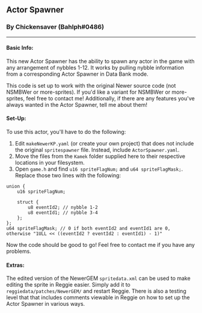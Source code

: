 ## Actor Spawner
### By Chickensaver (Bahlph#0486)

----

#### Basic Info:
This new Actor Spawner has the ability to spawn any actor in the game with any arrangement of nybbles 1-12.  It works by pulling nybble information from a corresponding Actor Spawner in Data Bank mode.

This code is set up to work with the original Newer source code (not NSMBWer or more-sprites).  If you'd like a variant for NSMBWer or more-sprites, feel free to contact me!  Additionally, if there are any features you've always wanted in the Actor Spawner, tell me about them!

#### Set-Up:
To use this actor, you'll have to do the following:
1. Edit `makeNewerKP.yaml` (or create your own project) that does not include the original `spritespawner` file.  Instead, include `ActorSpawner.yaml`.
2. Move the files from the `Kamek` folder supplied here to their respective locations in your filesystem.
3. Open `game.h` and find `u16 spriteFlagNum;` and `u64 spriteFlagMask;`.  Replace those two lines with the following:
```
union {
    u16 spriteFlagNum;

    struct {
        u8 eventId2; // nybble 1-2
        u8 eventId1; // nybble 3-4
    };
};
u64 spriteFlagMask; // 0 if both eventId2 and eventId1 are 0, otherwise "1ULL << ((eventId2 ? eventId2 : eventId1) - 1)"
```

Now the code should be good to go!  Feel free to contact me if you have any problems.

#### Extras:
The edited version of the NewerGEM `spritedata.xml` can be used to make editing the sprite in Reggie easier.  Simply add it to `reggiedata/patches/NewerGEM/` and restart Reggie.  There is also a testing level that that includes comments viewable in Reggie on how to set up the Actor Spawner in various ways.

